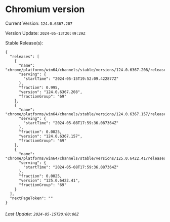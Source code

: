 # Chromium version

Current Version: `124.0.6367.207`

Version Update: `2024-05-13T20:49:29Z`

Stable Release(s):
```
{
  "releases": [
    {
      "name": "chrome/platforms/win64/channels/stable/versions/124.0.6367.208/releases/1715802729",
      "serving": {
        "startTime": "2024-05-15T19:52:09.422877Z"
      },
      "fraction": 0.995,
      "version": "124.0.6367.208",
      "fractionGroup": "69"
    },
    {
      "name": "chrome/platforms/win64/channels/stable/versions/124.0.6367.157/releases/1715191176",
      "serving": {
        "startTime": "2024-05-08T17:59:36.087364Z"
      },
      "fraction": 0.0025,
      "version": "124.0.6367.157",
      "fractionGroup": "69"
    },
    {
      "name": "chrome/platforms/win64/channels/stable/versions/125.0.6422.41/releases/1715191176",
      "serving": {
        "startTime": "2024-05-08T17:59:36.087364Z"
      },
      "fraction": 0.0025,
      "version": "125.0.6422.41",
      "fractionGroup": "69"
    }
  ],
  "nextPageToken": ""
}
```

###### Last Update: `2024-05-15T20:00:06Z`
        